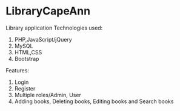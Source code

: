 # LibraryCapeAnn

Library application
Technologies used:

1. PHP,JavaScript/jQuery
2. MySQL
3. HTML,CSS
4. Bootstrap

Features:
1. Login
2. Register
3. Multiple roles/Admin, User
4. Adding books, Deleting books, Editing books and Search books
